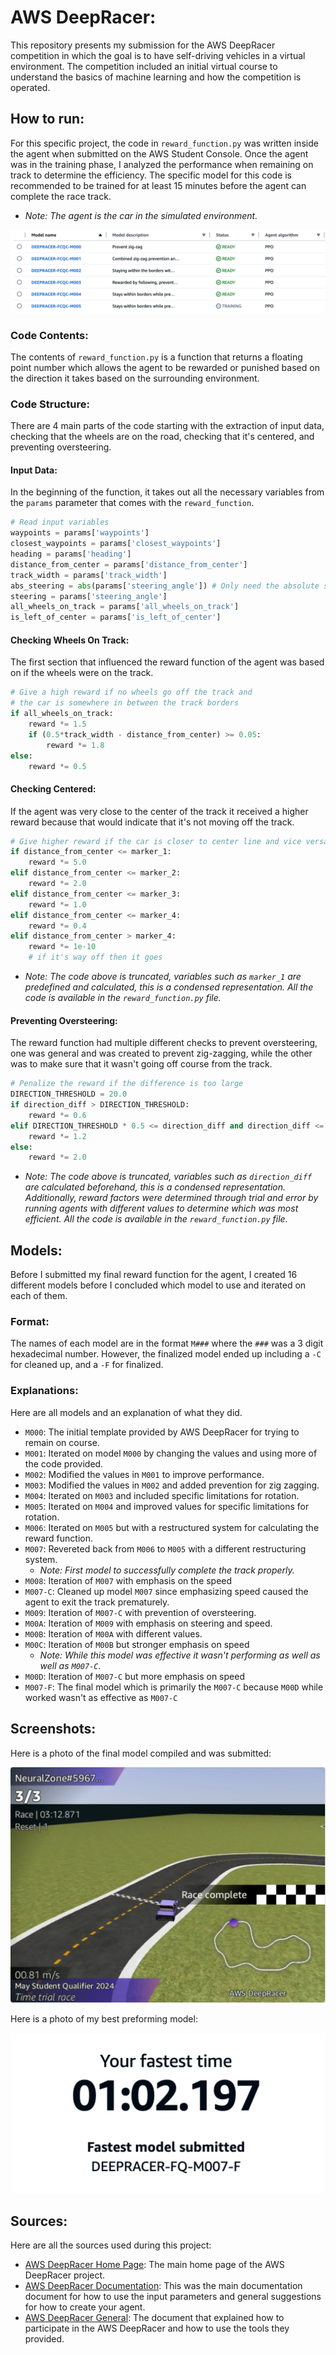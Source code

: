 # AWS DeepRacer:

This repository presents my submission for the AWS DeepRacer competition in which the goal is to have self-driving vehicles in a virtual environment. The competition included an initial virtual course to understand the basics of machine learning and how the competition is operated.

## How to run:

For this specific project, the code in `reward_function.py` was written inside the agent when submitted on the AWS Student Console. Once the agent was in the training phase, I analyzed the performance when remaining on track to determine the efficiency. The specific model for this code is recommended to be trained for at least 15 minutes before the agent can complete the race track.

* *Note: The agent is the car in the simulated environment.*

![Models](./github_images/models.png)

### Code Contents:

The contents of `reward_function.py` is a function that returns a floating point number which allows the agent to be rewarded or punished based on the direction it takes based on the surrounding environment.

### Code Structure:

There are 4 main parts of the code starting with the extraction of input data, checking that the wheels are on the road, checking that it's centered, and preventing oversteering.

#### Input Data:

In the beginning of the function, it takes out all the necessary variables from the `params` parameter that comes with the `reward_function`.

```python
# Read input variables
waypoints = params['waypoints']
closest_waypoints = params['closest_waypoints']
heading = params['heading']
distance_from_center = params['distance_from_center']
track_width = params['track_width']
abs_steering = abs(params['steering_angle']) # Only need the absolute steering angle
steering = params['steering_angle']
all_wheels_on_track = params['all_wheels_on_track']
is_left_of_center = params['is_left_of_center']
```

#### Checking Wheels On Track:

The first section that influenced the reward function of the agent was based on if the wheels were on the track.

```python
# Give a high reward if no wheels go off the track and 
# the car is somewhere in between the track borders 
if all_wheels_on_track:
    reward *= 1.5
    if (0.5*track_width - distance_from_center) >= 0.05:
        reward *= 1.8
else:
    reward *= 0.5
```

#### Checking Centered:

If the agent was very close to the center of the track it received a higher reward because that would indicate that it's not moving off the track.

```python
# Give higher reward if the car is closer to center line and vice versa
if distance_from_center <= marker_1:
    reward *= 5.0
elif distance_from_center <= marker_2:
    reward *= 2.0
elif distance_from_center <= marker_3:
    reward *= 1.0
elif distance_from_center <= marker_4:
    reward *= 0.4
elif distance_from_center > marker_4:
    reward *= 1e-10
    # if it's way off then it goes
```

* *Note: The code above is truncated, variables such as `marker_1` are predefined and calculated, this is a condensed representation. All the code is available in the `reward_function.py` file.*

#### Preventing Oversteering:

The reward function had multiple different checks to prevent oversteering, one was general and was created to prevent zig-zagging, while the other was to make sure that it wasn't going off course from the track.

```python
# Penalize the reward if the difference is too large
DIRECTION_THRESHOLD = 20.0
if direction_diff > DIRECTION_THRESHOLD:
    reward *= 0.6
elif DIRECTION_THRESHOLD * 0.5 <= direction_diff and direction_diff <= DIRECTION_THRESHOLD:
    reward *= 1.2
else:
    reward *= 2.0
```

* *Note: The code above is truncated, variables such as `direction_diff` are calculated beforehand, this is a condensed representation. Additionally, reward factors were determined through trial and error by running agents with different values to determine which was most efficient. All the code is available in the `reward_function.py` file.*

## Models:

Before I submitted my final reward function for the agent, I created 16 different models before I concluded which model to use and iterated on each of them.

### Format:

The names of each model are in the format `M###` where the `###` was a 3 digit hexadecimal number. However, the finalized model ended up including a `-C` for cleaned up, and a `-F` for finalized.

### Explanations:

Here are all models and an explanation of what they did.

- `M000`: The initial template provided by AWS DeepRacer for trying to remain on course.
- `M001`: Iterated on model `M000` by changing the values and using more of the code provided.
- `M002`: Modified the values in `M001` to improve performance.
- `M003`: Modified the values in `M002` and added prevention for zig zagging.
- `M004`: Iterated on `M003` and included specific limitations for rotation.
- `M005`: Iterated on `M004` and improved values for specific limitations for rotation.
- `M006`: Iterated on `M005` but with a restructured system for calculating the reward function.
- `M007`: Revereted back from `M006` to `M005` with a different restructuring system.
  - *Note: First model to successfully complete the track properly.*
- `M008`: Iteration of `M007` with emphasis on the speed
- `M007-C`: Cleaned up model `M007` since emphasizing speed caused the agent to exit the track prematurely.
- `M009`: Iteration of `M007-C` with prevention of oversteering.
- `M00A`: Iteration of `M009` with emphasis on steering and speed.
- `M00B`: Iteration of `M00A` with different values.
- `M00C`: Iteration of `M00B` but stronger emphasis on speed
  - *Note: While this model was effective it wasn't performing as well as well as `M007-C`.*
- `M00D`: Iteration of `M007-C` but more emphasis on speed
- `M007-F`: The final model which is primarily the `M007-C` because `M00D` while worked wasn't as effective as `M007-C`


## Screenshots:

Here is a photo of the final model compiled and was submitted:

![Image](./github_images/race.png)

Here is a photo of my best preforming model:

![Image](./github_images/time.png)

## Sources:

Here are all the sources used during this project:

- [AWS DeepRacer Home Page](https://student.deepracer.com/home): The main home page of the AWS DeepRacer project.
- [AWS DeepRacer Documentation](https://docs.aws.amazon.com/deepracer/latest/developerguide/deepracer-reward-function-input.html): This was the main documentation document for how to use the input parameters and general suggestions for how to create your agent.
- [AWS DeepRacer General](https://docs.aws.amazon.com/deepracer/latest/student-userguide/what-is-scholarship.html): The document that explained how to participate in the AWS DeepRacer and how to use the tools they provided. 
